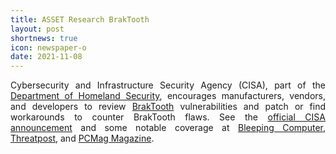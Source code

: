 ```yaml
---
title: ASSET Research BrakTooth
layout: post
shortnews: true
icon: newspaper-o
date: 2021-11-08
---
```

<p style="text-align:justify">
Cybersecurity and Infrastructure Security Agency (CISA), part of the <a href="https://www.dhs.gov/">Department of Homeland Security</a>, encourages 
manufacturers, vendors, and developers to review <a href="https://www.braktooth.com">BrakTooth</a> vulnerabilities and patch or find workarounds to 
counter BrakTooth flaws. See the <a href="https://us-cert.cisa.gov/ncas/current-activity/2021/11/04/braktooth-proof-concept-tool-demonstrates-bluetooth">official CISA announcement</a> 
and some notable coverage at <a href="https://www.bleepingcomputer.com/news/security/cisa-urges-vendors-to-patch-braktooth-bugs-after-exploits-release/">Bleeping Computer</a>, 
<a href="https://threatpost.com/braktooth-bluetooth-bugs-exploit-poc/176036/">Threatpost</a>, and 
<a href="https://sea.pcmag.com/security/47079/cisa-warns-that-braktooth-vulnerabilities-can-now-be-exploited">PCMag Magazine</a>. 
</p>

